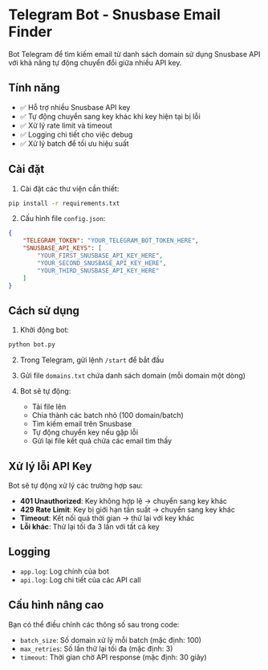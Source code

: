 # Telegram Bot - Snusbase Email Finder

Bot Telegram để tìm kiếm email từ danh sách domain sử dụng Snusbase API với khả năng tự động chuyển đổi giữa nhiều API key.

## Tính năng

- ✅ Hỗ trợ nhiều Snusbase API key
- ✅ Tự động chuyển sang key khác khi key hiện tại bị lỗi
- ✅ Xử lý rate limit và timeout
- ✅ Logging chi tiết cho việc debug
- ✅ Xử lý batch để tối ưu hiệu suất

## Cài đặt

1. Cài đặt các thư viện cần thiết:
```bash
pip install -r requirements.txt
```

2. Cấu hình file `config.json`:
```json
{
    "TELEGRAM_TOKEN": "YOUR_TELEGRAM_BOT_TOKEN_HERE",
    "SNUSBASE_API_KEYS": [
        "YOUR_FIRST_SNUSBASE_API_KEY_HERE",
        "YOUR_SECOND_SNUSBASE_API_KEY_HERE",
        "YOUR_THIRD_SNUSBASE_API_KEY_HERE"
    ]
}
```

## Cách sử dụng

1. Khởi động bot:
```bash
python bot.py
```

2. Trong Telegram, gửi lệnh `/start` để bắt đầu

3. Gửi file `domains.txt` chứa danh sách domain (mỗi domain một dòng)

4. Bot sẽ tự động:
   - Tải file lên
   - Chia thành các batch nhỏ (100 domain/batch)
   - Tìm kiếm email trên Snusbase
   - Tự động chuyển key nếu gặp lỗi
   - Gửi lại file kết quả chứa các email tìm thấy

## Xử lý lỗi API Key

Bot sẽ tự động xử lý các trường hợp sau:

- **401 Unauthorized**: Key không hợp lệ → chuyển sang key khác
- **429 Rate Limit**: Key bị giới hạn tần suất → chuyển sang key khác  
- **Timeout**: Kết nối quá thời gian → thử lại với key khác
- **Lỗi khác**: Thử lại tối đa 3 lần với tất cả key

## Logging

- `app.log`: Log chính của bot
- `api.log`: Log chi tiết của các API call

## Cấu hình nâng cao

Bạn có thể điều chỉnh các thông số sau trong code:

- `batch_size`: Số domain xử lý mỗi batch (mặc định: 100)
- `max_retries`: Số lần thử lại tối đa (mặc định: 3)
- `timeout`: Thời gian chờ API response (mặc định: 30 giây) 